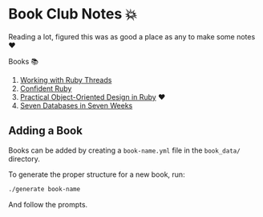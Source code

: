 # Book Club Notes :boom:

Reading a lot, figured this was as good a place as any to make some notes :heart:

Books :books:

1. [Working with Ruby Threads](working-with-ruby-threads/README.md)
1. [Confident Ruby](confident-ruby/README.md)
1. [Practical Object-Oriented Design in Ruby](poodr/README.md) :heart:
1. [Seven Databases in Seven Weeks](seven-db-in-seven-weeks/README.md)

## Adding a Book

Books can be added by creating a `book-name.yml` file in the `book_data/` directory. 

To generate the proper structure for a new book, run:

```sh
./generate book-name
```

And follow the prompts.
